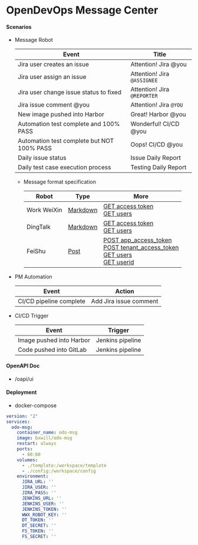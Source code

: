 # OpenDevOps Message Center

#### Scenarios

- Message Robot

  Event | Title
  ----|----
  Jira user creates an issue | Attention! Jira @you
  Jira user assign an issue | Attention! Jira `@ASSIGNEE`
  Jira user change issue status to fixed | Attention! Jira `@REPORTER` 
  Jira issue comment @you | Attention! Jira `@YOU`
  New image pushed into Harbor | Great! Harbor @you
  Automation test complete and 100% PASS | Wonderful! CI/CD @you
  Automation test complete but NOT 100% PASS | Oops! CI/CD @you
  Daily issue status | Issue Daily Report
  Daily test case execution process | Testing Daily Report

  - Message format specification

    Robot | Type | More 
    ----|----|----
    Work WeiXin | [Markdown](https://work.weixin.qq.com/api/doc/90000/90136/91770#markdown类型) | [GET access token](https://work.weixin.qq.com/api/doc/90000/90135/91039) <br> [GET users](https://work.weixin.qq.com/api/doc/90000/90135/90200)
    DingTalk | [Markdown](https://developers.dingtalk.com/document/app/custom-robot-access/li-p7l-mkl-y1g) | [GET access token](https://developers.dingtalk.com/document/app/obtain-orgapp-token) <br> [GET users](https://developers.dingtalk.com/document/app/obtains-the-list-of-people-under-a-department)
    FeiShu | [Post](https://open.feishu.cn/document/ukTMukTMukTM/uMDMxEjLzATMx4yMwETM?op_tracking=hc#c48c9c2a) | [POST app_access_token](https://open.feishu.cn/document/ukTMukTMukTM/uADN14CM0UjLwQTN) <br> [POST tenant_access_token](https://open.feishu.cn/document/ukTMukTMukTM/uIjNz4iM2MjLyYzM) <br> [GET users](https://open.feishu.cn/document/uAjLw4CM/ukTMukTMukTM/reference/contact-v3/user/list) <br> [GET userid](https://open.feishu.cn/document/ukTMukTMukTM/uUzMyUjL1MjM14SNzITN)


- PM Automation

  Event | Action
  ----|----
  CI/CD pipeline complete | Add Jira issue comment

[comment]: <> (  CI/CD pipeline complete | Change Jira issue status )

- CI/CD Trigger

  Event | Trigger
  ----|----
  Image pushed into Harbor | Jenkins pipeline
  Code pushed into GitLab | Jenkins pipeline

#### OpenAPI Doc

- /oapi/ui

#### Deployment

- docker-compose
```yaml
version: "2"
services:
  odo-msg:
    container_name: odo-msg
    image: bxwill/odo-msg
    restart: always
    ports:
      - 80:80
    volumes:
      - ./template:/workspace/template
      - ./config:/workspace/config
    environment:
      JIRA_URL: ''
      JIRA_USER: ''
      JIRA_PASS: ''
      JENKINS_URL: ''
      JENKINS_USER: ''
      JENKINS_TOKEN: ''
      WWX_ROBOT_KEY: ''
      DT_TOKEN: ''
      DT_SECRET: ''
      FS_TOKEN: ''
      FS_SECRET: ''
```
